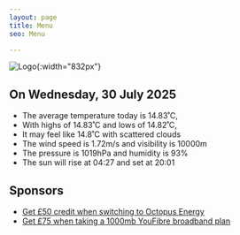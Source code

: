 ```yaml
---
layout: page
title: Menu
seo: Menu

---
```


![Logo](/images/logo.jpg){:width="832px"}

<!-- weather_marker starts -->
## On Wednesday, 30 July 2025

- The average temperature today is 14.83˚C,
- With highs of 14.83˚C and lows of 14.82˚C,
- It may feel like 14.8˚C with scattered clouds
- The wind speed is 1.72m/s and visibility is 10000m
- The pressure is 1019hPa and humidity is 93%
- The sun will rise at 04:27 and set at 20:01

<!-- weather_marker ends -->

## Sponsors

- [Get £50 credit when switching to Octopus Energy](https://bit.ly/3oD1nnS)
- [Get £75 when taking a 1000mb YouFibre broadband plan](https://aklam.io/91zWhU?)
